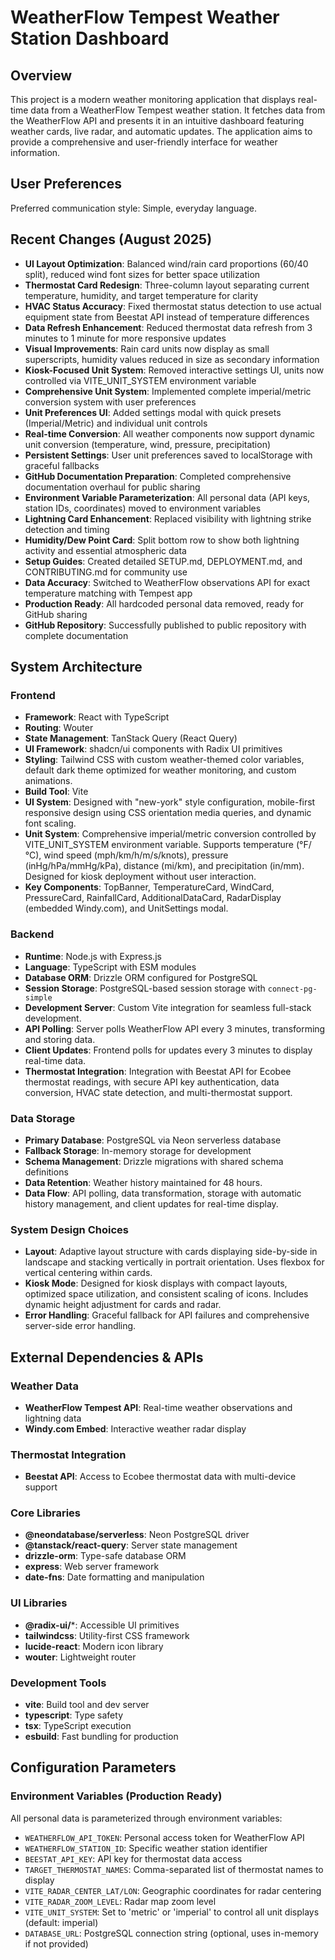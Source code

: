 # WeatherFlow Tempest Weather Station Dashboard

## Overview
This project is a modern weather monitoring application that displays real-time data from a WeatherFlow Tempest weather station. It fetches data from the WeatherFlow API and presents it in an intuitive dashboard featuring weather cards, live radar, and automatic updates. The application aims to provide a comprehensive and user-friendly interface for weather information.

## User Preferences
Preferred communication style: Simple, everyday language.

## Recent Changes (August 2025)
- **UI Layout Optimization**: Balanced wind/rain card proportions (60/40 split), reduced wind font sizes for better space utilization
- **Thermostat Card Redesign**: Three-column layout separating current temperature, humidity, and target temperature for clarity
- **HVAC Status Accuracy**: Fixed thermostat status detection to use actual equipment state from Beestat API instead of temperature differences
- **Data Refresh Enhancement**: Reduced thermostat data refresh from 3 minutes to 1 minute for more responsive updates
- **Visual Improvements**: Rain card units now display as small superscripts, humidity values reduced in size as secondary information
- **Kiosk-Focused Unit System**: Removed interactive settings UI, units now controlled via VITE_UNIT_SYSTEM environment variable
- **Comprehensive Unit System**: Implemented complete imperial/metric conversion system with user preferences
- **Unit Preferences UI**: Added settings modal with quick presets (Imperial/Metric) and individual unit controls
- **Real-time Conversion**: All weather components now support dynamic unit conversion (temperature, wind, pressure, precipitation)
- **Persistent Settings**: User unit preferences saved to localStorage with graceful fallbacks
- **GitHub Documentation Preparation**: Completed comprehensive documentation overhaul for public sharing
- **Environment Variable Parameterization**: All personal data (API keys, station IDs, coordinates) moved to environment variables
- **Lightning Card Enhancement**: Replaced visibility with lightning strike detection and timing
- **Humidity/Dew Point Card**: Split bottom row to show both lightning activity and essential atmospheric data
- **Setup Guides**: Created detailed SETUP.md, DEPLOYMENT.md, and CONTRIBUTING.md for community use
- **Data Accuracy**: Switched to WeatherFlow observations API for exact temperature matching with Tempest app
- **Production Ready**: All hardcoded personal data removed, ready for GitHub sharing
- **GitHub Repository**: Successfully published to public repository with complete documentation

## System Architecture

### Frontend
- **Framework**: React with TypeScript
- **Routing**: Wouter
- **State Management**: TanStack Query (React Query)
- **UI Framework**: shadcn/ui components with Radix UI primitives
- **Styling**: Tailwind CSS with custom weather-themed color variables, default dark theme optimized for weather monitoring, and custom animations.
- **Build Tool**: Vite
- **UI System**: Designed with "new-york" style configuration, mobile-first responsive design using CSS orientation media queries, and dynamic font scaling.
- **Unit System**: Comprehensive imperial/metric conversion controlled by VITE_UNIT_SYSTEM environment variable. Supports temperature (°F/°C), wind speed (mph/km/h/m/s/knots), pressure (inHg/hPa/mmHg/kPa), distance (mi/km), and precipitation (in/mm). Designed for kiosk deployment without user interaction.
- **Key Components**: TopBanner, TemperatureCard, WindCard, PressureCard, RainfallCard, AdditionalDataCard, RadarDisplay (embedded Windy.com), and UnitSettings modal.

### Backend
- **Runtime**: Node.js with Express.js
- **Language**: TypeScript with ESM modules
- **Database ORM**: Drizzle ORM configured for PostgreSQL
- **Session Storage**: PostgreSQL-based session storage with `connect-pg-simple`
- **Development Server**: Custom Vite integration for seamless full-stack development.
- **API Polling**: Server polls WeatherFlow API every 3 minutes, transforming and storing data.
- **Client Updates**: Frontend polls for updates every 3 minutes to display real-time data.
- **Thermostat Integration**: Integration with Beestat API for Ecobee thermostat readings, with secure API key authentication, data conversion, HVAC state detection, and multi-thermostat support.

### Data Storage
- **Primary Database**: PostgreSQL via Neon serverless database
- **Fallback Storage**: In-memory storage for development
- **Schema Management**: Drizzle migrations with shared schema definitions
- **Data Retention**: Weather history maintained for 48 hours.
- **Data Flow**: API polling, data transformation, storage with automatic history management, and client updates for real-time display.

### System Design Choices
- **Layout**: Adaptive layout structure with cards displaying side-by-side in landscape and stacking vertically in portrait orientation. Uses flexbox for vertical centering within cards.
- **Kiosk Mode**: Designed for kiosk displays with compact layouts, optimized space utilization, and consistent scaling of icons. Includes dynamic height adjustment for cards and radar.
- **Error Handling**: Graceful fallback for API failures and comprehensive server-side error handling.

## External Dependencies & APIs

### Weather Data
- **WeatherFlow Tempest API**: Real-time weather observations and lightning data
- **Windy.com Embed**: Interactive weather radar display

### Thermostat Integration  
- **Beestat API**: Access to Ecobee thermostat data with multi-device support

### Core Libraries
- **@neondatabase/serverless**: Neon PostgreSQL driver
- **@tanstack/react-query**: Server state management
- **drizzle-orm**: Type-safe database ORM
- **express**: Web server framework
- **date-fns**: Date formatting and manipulation

### UI Libraries
- **@radix-ui/***: Accessible UI primitives
- **tailwindcss**: Utility-first CSS framework
- **lucide-react**: Modern icon library
- **wouter**: Lightweight router

### Development Tools
- **vite**: Build tool and dev server
- **typescript**: Type safety
- **tsx**: TypeScript execution
- **esbuild**: Fast bundling for production

## Configuration Parameters

### Environment Variables (Production Ready)
All personal data is parameterized through environment variables:
- `WEATHERFLOW_API_TOKEN`: Personal access token for WeatherFlow API
- `WEATHERFLOW_STATION_ID`: Specific weather station identifier  
- `BEESTAT_API_KEY`: API key for thermostat data access
- `TARGET_THERMOSTAT_NAMES`: Comma-separated list of thermostat names to display
- `VITE_RADAR_CENTER_LAT/LON`: Geographic coordinates for radar centering
- `VITE_RADAR_ZOOM_LEVEL`: Radar map zoom level
- `VITE_UNIT_SYSTEM`: Set to 'metric' or 'imperial' to control all unit displays (default: imperial)
- `DATABASE_URL`: PostgreSQL connection string (optional, uses in-memory if not provided)